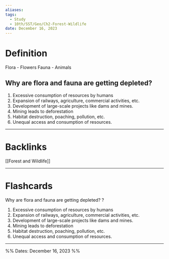 ```yaml
---
aliases: 
tags:
  - Study
  - 10th/SST/Geo/Ch2-Forest-Wildlife
date: December 16, 2023
---
```

# Definition
Flora - Flowers
Fauna - Animals
## Why are flora and fauna are getting depleted?
1. Excessive consumption of resources by humans
2. Expansion of railways, agriculture, commercial activities, etc.
3. Development of large-scale projects like dams and mines.
4. Mining leads to deforestation
5. Habitat destruction, poaching, pollution, etc.
6. Unequal access and consumption of resources.


---
# Backlinks
[[Forest and Wildlife]]

---
# Flashcards

Why are flora and fauna are getting depleted?
?
1. Excessive consumption of resources by humans
2. Expansion of railways, agriculture, commercial activities, etc.
3. Development of large-scale projects like dams and mines.
4. Mining leads to deforestation
5. Habitat destruction, poaching, pollution, etc.
6. Unequal access and consumption of resources.
<!--SR:!2024-04-03,33,220-->

---

%%
Dates: December 16, 2023
%%